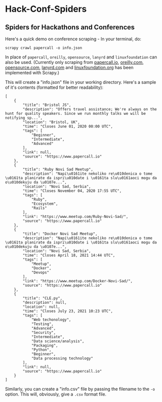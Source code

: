 # Hack-Conf-Spiders
## Spiders for Hackathons and Conferences

Here's a quick demo on conference scraping - In your terminal, do:

`scrapy crawl papercall -o info.json`

In place of `papercall`, `oreilly`, `opensource`, `lanyrd` and `linuxfoundation` can also be used.
(Currently only scraping from [papercall.io](http://papercall.io),  [oreilly.com](https://www.oreilly.com/conferences/), [opensource.com](https://opensource.com/resources/conferences-and-events-monthly),
[lanyrd.com](http://lanyrd.com/topics/open-source) and
[linuxfoundation.org](http://events.linuxfoundation.org) has been implemented with Scrapy.)

This will create a "info.json" file in your working directory. Here's a sample of it's contents (formatted for better readability):
```
[
    {
        "title": "Bristol JS",
        "description": "Offers travel assistance; We're always on the hunt for quality speakers. Since we run monthly talks we will be notifying sp...",
        "location": "Bristol, UK",
        "time": "Closes June 01, 2020 00:00 UTC",
        "tags": [
            "Beginner",
            "Intermediate",
            "Advanced"
        ],
        "link": null,
        "source": "https://www.papercall.io"
    },
    {
        "title": "Ruby Novi Sad Meetup",
        "description": "Napi\u0161ite nekoliko re\u010denica o tome \u0161ta planirate da ispri\u010date i \u0161ta slu\u0161aoci mogu da o\u010dekuju da \u0107e...",
        "location": "Novi Sad, Serbia",
        "time": "Closes November 04, 2020 17:55 UTC",
        "tags": [
            "Ruby",
            "Ecosystem",
            "Rails"
        ],
        "link": "https://www.meetup.com/Ruby-Novi-Sad/",
        "source": "https://www.papercall.io"
    },
    {
        "title": "Docker Novi Sad Meetup",
        "description": "Napi\u0161ite nekoliko re\u010denica o tome \u0161ta planirate da ispri\u010date i \u0161ta slu\u0161aoci mogu da o\u010dekuju da \u0107e...",
        "location": "Novi Sad, Serbia",
        "time": "Closes April 18, 2021 14:44 UTC",
        "tags": [
            "Meetup",
            "Docker",
            "Devops"
        ],
        "link": "https://www.meetup.com/Docker-Novi-Sad/",
        "source": "https://www.papercall.io"
    },
    {
        "title": "CLE.py",
        "description": null,
        "location": null,
        "time": "Closes July 23, 2021 10:23 UTC",
        "tags": [
            "Web techonology",
            "Testing",
            "Advanced",
            "Security",
            "Intermediate",
            "Data science/analysis",
            "Packaging",
            "Python",
            "Beginner",
            "Data processing technology"
        ],
        "link": null,
        "source": "https://www.papercall.io"
    }
]
```
Similarly, you can create a "info.csv" file by passing the filename to the `-o`
option. This will, obviously, give a `.csv` format file.
